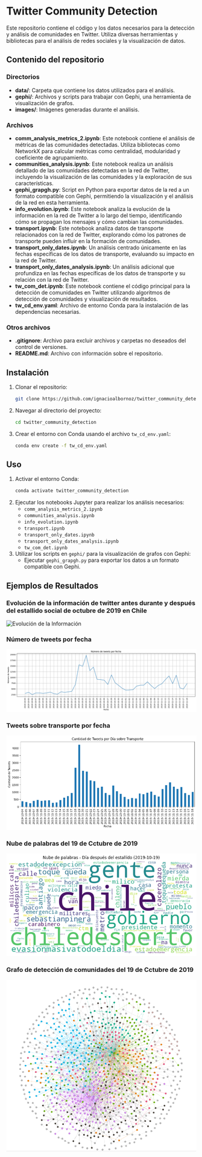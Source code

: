
# Twitter Community Detection

Este repositorio contiene el código y los datos necesarios para la detección y análisis de comunidades en Twitter. Utiliza diversas herramientas y bibliotecas para el análisis de redes sociales y la visualización de datos.

## Contenido del repositorio

### Directorios

- **data/**: Carpeta que contiene los datos utilizados para el análisis.
- **gephi/**: Archivos y scripts para trabajar con Gephi, una herramienta de visualización de grafos.
- **images/**: Imágenes generadas durante el análisis.

### Archivos

- **comm_analysis_metrics_2.ipynb**: Este notebook contiene el análisis de métricas de las comunidades detectadas. Utiliza bibliotecas como NetworkX para calcular métricas como centralidad, modularidad y coeficiente de agrupamiento.
- **communities_analysis.ipynb**: Este notebook realiza un análisis detallado de las comunidades detectadas en la red de Twitter, incluyendo la visualización de las comunidades y la exploración de sus características.
- **gephi_grapgh.py**: Script en Python para exportar datos de la red a un formato compatible con Gephi, permitiendo la visualización y el análisis de la red en esta herramienta.
- **info_evolution.ipynb**: Este notebook analiza la evolución de la información en la red de Twitter a lo largo del tiempo, identificando cómo se propagan los mensajes y cómo cambian las comunidades.
- **transport.ipynb**: Este notebook analiza datos de transporte relacionados con la red de Twitter, explorando cómo los patrones de transporte pueden influir en la formación de comunidades.
- **transport_only_dates.ipynb**: Un análisis centrado únicamente en las fechas específicas de los datos de transporte, evaluando su impacto en la red de Twitter.
- **transport_only_dates_analysis.ipynb**: Un análisis adicional que profundiza en las fechas específicas de los datos de transporte y su relación con la red de Twitter.
- **tw_com_det.ipynb**: Este notebook contiene el código principal para la detección de comunidades en Twitter utilizando algoritmos de detección de comunidades y visualización de resultados.
- **tw_cd_env.yaml**: Archivo de entorno Conda para la instalación de las dependencias necesarias.

### Otros archivos

- **.gitignore**: Archivo para excluir archivos y carpetas no deseados del control de versiones.
- **README.md**: Archivo con información sobre el repositorio.

## Instalación

1. Clonar el repositorio:
   ```bash
   git clone https://github.com/ignacioalbornoz/twitter_community_detection.git
   ```
2. Navegar al directorio del proyecto:
   ```bash
   cd twitter_community_detection
   ```
3. Crear el entorno con Conda usando el archivo `tw_cd_env.yaml`:
   ```bash
   conda env create -f tw_cd_env.yaml
   ```

## Uso

1. Activar el entorno Conda:
   ```bash
   conda activate twitter_community_detection
   ```
2. Ejecutar los notebooks Jupyter para realizar los análisis necesarios:
   - `comm_analysis_metrics_2.ipynb`
   - `communities_analysis.ipynb`
   - `info_evolution.ipynb`
   - `transport.ipynb`
   - `transport_only_dates.ipynb`
   - `transport_only_dates_analysis.ipynb`
   - `tw_com_det.ipynb`
3. Utilizar los scripts en `gephi/` para la visualización de grafos con Gephi:
   - Ejecutar `gephi_grapgh.py` para exportar los datos a un formato compatible con Gephi.

## Ejemplos de Resultados

### Evolución de la información de twitter antes durante y después del estallido social de octubre de 2019 en Chile
![Evolución de la Información](https://github.com/ignacioalbornoz/twitter_community_detection/blob/main/images/words_evolution.png.png?raw=true)

### Número de tweets por fecha
![Tweets por fecha](https://github.com/ignacioalbornoz/twitter_community_detection/blob/main/images/tweets_fecha.png?raw=true)

### Tweets sobre transporte por fecha
![Tweets sobre transporte](https://github.com/ignacioalbornoz/twitter_community_detection/blob/main/images/tweets_transport.png?raw=true)

### Nube de palabras del 19 de Cctubre de 2019
![Nube de palabras del 19 de octubre de 2019](https://github.com/ignacioalbornoz/twitter_community_detection/blob/main/images/words_in.png?raw=true)

### Grafo de detección de comunidades del 19 de Cctubre de 2019
![Grafo de detección de comunidades del 19 de Cctubre de 2019](https://github.com/ignacioalbornoz/twitter_community_detection/blob/main/images/grafo-20191019.png?raw=true)

